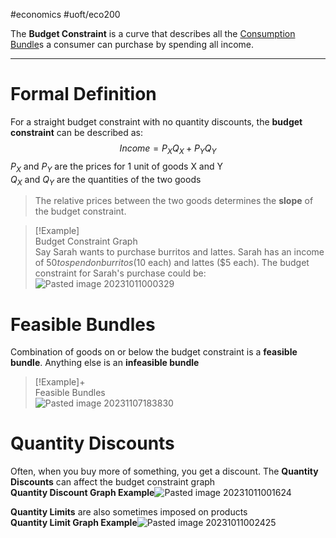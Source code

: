 #economics #uoft/eco200 

The **Budget Constraint** is a curve that describes all the [Consumption Bundle](Consumption%20Bundle.md)s a consumer can purchase by spending all income. 

---
# Formal Definition
For a straight budget constraint with no quantity discounts, the **budget constraint** can be described as: $$Income=P_XQ_X+P_YQ_Y$$$P_X$ and $P_Y$ are the prices for 1 unit of goods X and Y  
$Q_X$ and $Q_Y$ are the quantities of the two goods

> The relative prices between the two goods determines the **slope** of the budget constraint.


> [!Example]  
> Budget Constraint Graph  
Say Sarah wants to purchase burritos and lattes. Sarah has an income of $50 to spend on burritos ($10 each) and lattes ($5 each). The budget constraint for Sarah's purchase could be: ![Pasted image 20231011000329](Pasted%20image%2020231011000329.png)

# Feasible Bundles
Combination of goods on or below the budget constraint is a **feasible bundle**. Anything else is an **infeasible bundle**
> [!Example]+  
> Feasible Bundles  
> ![Pasted image 20231107183830](Pasted%20image%2020231107183830.png)

# Quantity Discounts
Often, when you buy more of something, you get a discount. The **Quantity Discounts** can affect the budget constraint graph  
**Quantity Discount Graph Example**![Pasted image 20231011001624](Pasted%20image%2020231011001624.png)

**Quantity Limits** are also sometimes imposed on products  
**Quantity Limit Graph Example**![Pasted image 20231011002425](Pasted%20image%2020231011002425.png)
